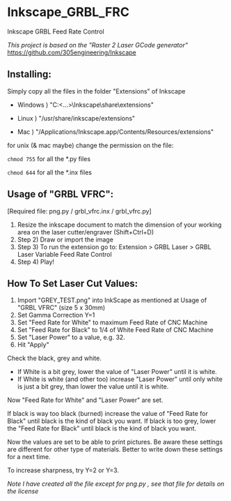 # Inkscape_GRBL_FRC
Inkscape GRBL Feed Rate Control

_This project is based on the "Raster 2 Laser GCode generator"_
https://github.com/305engineering/Inkscape



## Installing:

Simply copy all the files in the folder "Extensions" of Inkscape

- Windows ) "C:\<...>\Inkscape\share\extensions"

- Linux ) "/usr/share/inkscape/extensions"

- Mac ) "/Applications/Inkscape.app/Contents/Resources/extensions"


for unix (& mac maybe) change the permission on the file:

`chmod 755` for all the *.py files

`chmod 644` for all the *.inx files



## Usage of "GRBL VFRC":

[Required file: png.py / grbl_vfrc.inx / grbl_vfrc.py]

1. Resize the inkscape document to match the dimension of your working area on the laser cutter/engraver (Shift+Ctrl+D)
2. Step 2) Draw or import the image
3. Step 3) To run the extension go to: Extension > GRBL Laser > GRBL Laser Variable Feed Rate Control
4. Step 4) Play!


## How To Set Laser Cut Values:
1. Import "GREY_TEST.png" into InkScape as mentioned at Usage of "GRBL VFRC" (size 5 x 30mm)
2. Set Gamma Correction  Y=1
3. Set "Feed Rate for White" to maximum Feed Rate of CNC Machine
3. Set "Feed Rate for Black" to 1/4 of White Feed Rate of CNC Machine
4. Set "Laser Power" to a value, e.g. 32.
5. Hit "Apply"

Check the black, grey and white.
- If White is a bit grey, lower the value of "Laser Power" until it is white.
- If White is white (and other too) increase "Laser Power" until only white is just a bit grey, than lower the value until it is white.

Now "Feed Rate for White" and "Laser Power" are set.

If black is way too black (burned) increase the value of "Feed Rate for Black" until black is the kind of black you want.
If black is too grey, lower the "Feed Rate for Black" until black is the kind of black you want.


Now the values are set to be able to print pictures.
Be aware these settings are different for other type of materials.
Better to write down these settings for a next time.

To increase sharpness, try Y=2 or Y=3.

_Note_
_I have created all the file except for png.py , see that file for details on the license_


